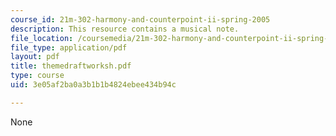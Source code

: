 ```yaml
---
course_id: 21m-302-harmony-and-counterpoint-ii-spring-2005
description: This resource contains a musical note.
file_location: /coursemedia/21m-302-harmony-and-counterpoint-ii-spring-2005/3e05af2ba0a3b1b1b4824ebee434b94c_themedraftworksh.pdf
file_type: application/pdf
layout: pdf
title: themedraftworksh.pdf
type: course
uid: 3e05af2ba0a3b1b1b4824ebee434b94c

---
```

None